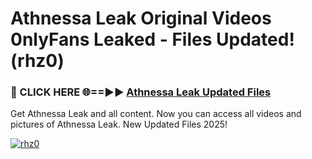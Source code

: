 # Athnessa Leak Original Videos 0nlyFans Leaked - Files Updated! (rhz0)

<h3>🔴 CLICK HERE 🌐==►► <a href="https://tinyurl.com/x26r9saj" rel="nofollow">Athnessa Leak Updated Files</a></h3>

Get Athnessa Leak and all content. Now you can access all videos and pictures of Athnessa Leak. New Updated Files 2025!

[![rhz0](https://i.imgur.com/LkgZPqh.gif)](https://tinyurl.com/x26r9saj)
